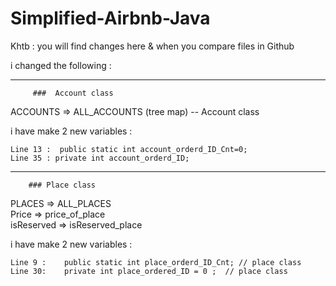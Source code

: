 # Simplified-Airbnb-Java

Khtb : you will find changes here & when you compare files in Github 

i changed the following  :

__________________________________________________________
		 ###  Account class 

ACCOUNTS => ALL_ACCOUNTS  (tree map)   -- Account class

i have make 2 new  variables :

	Line 13 :  public static int account_orderd_ID_Cnt=0;
	Line 35 : private int account_orderd_ID; 
		


__________________________________________________________

		### Place class 


PLACES => ALL_PLACES 			   
Price =>  price_of_place 		   
isReserved => isReserved_place         

i have make 2 new  variables :

	Line 9 :	public static int place_orderd_ID_Cnt; // place class
	Line 30:	private int place_ordered_ID = 0 ;	// place class
 




 
